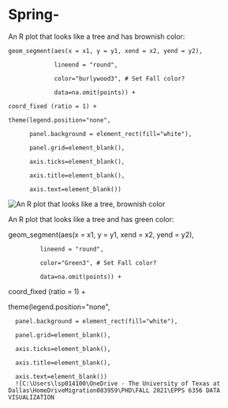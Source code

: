# Spring-
An R plot that looks like a tree and has brownish color: 

    geom_segment(aes(x = x1, y = y1, xend = x2, yend = y2),

                 lineend = "round",

                 color="burlywood3", # Set Fall color?

                 data=na.omit(points)) +

    coord_fixed (ratio = 1) +

    theme(legend.position="none",

          panel.background = element_rect(fill="white"),

          panel.grid=element_blank(),

          axis.ticks=element_blank(),

          axis.title=element_blank(),

          axis.text=element_blank())

![An R plot that looks like a tree, brownish color](https://loreenhenry.github.io/Tree1.png "a tree")

An R plot that looks like a tree and has green color:

geom_segment(aes(x = x1, y = y1, xend = x2, yend = y2),

             lineend = "round",

             color="Green3", # Set Fall color?

             data=na.omit(points)) +

coord_fixed (ratio = 1) +

theme(legend.position="none",

      panel.background = element_rect(fill="white"),

      panel.grid=element_blank(),

      axis.ticks=element_blank(),

      axis.title=element_blank(),

      axis.text=element_blank())
      ![C:\Users\lsp014100\OneDrive - The University of Texas at Dallas\HomeDriveMigration083959\PHD\FALL 2021\EPPS 6356 DATA VISUALIZATION
